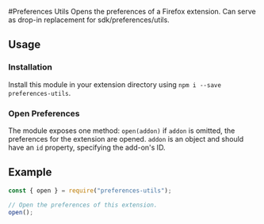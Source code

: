 #Preferences Utils
Opens the preferences of a Firefox extension. Can serve as drop-in replacement for sdk/preferences/utils.

## Usage
### Installation
Install this module in your extension directory using `npm i --save preferences-utils`.

### Open Preferences
The module exposes one method: `open(addon)` if `addon` is omitted, the preferences for the extension are opened. `addon` is an object and should have an `id` property, specifying the add-on's ID.

## Example
```js
const { open } = require("preferences-utils");

// Open the preferences of this extension.
open();
```
